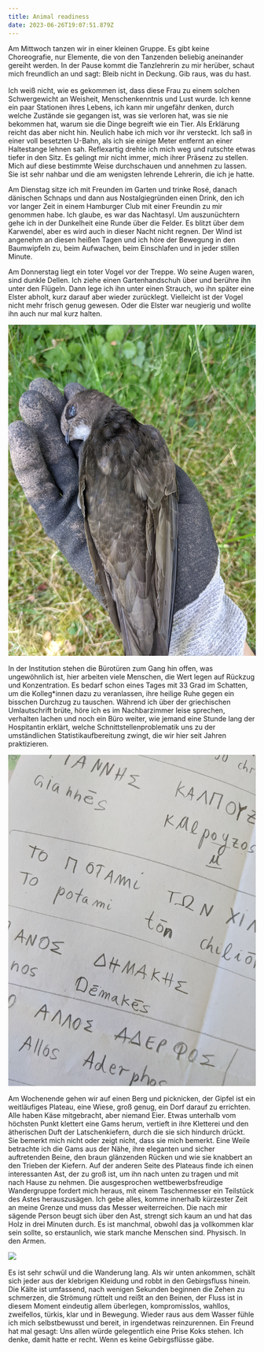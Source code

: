 ```yaml
---
title: Animal readiness
date: 2023-06-26T19:07:51.879Z
---
```

Am Mittwoch tanzen wir in einer kleinen Gruppe. Es gibt keine Choreografie, nur Elemente, die von den Tanzenden beliebig aneinander gereiht werden. In der Pause kommt die Tanzlehrerin zu mir herüber, schaut mich freundlich an und sagt: Bleib nicht in Deckung. Gib raus, was du hast.\
\
Ich weiß nicht, wie es gekommen ist, dass diese Frau zu einem solchen Schwergewicht an Weisheit, Menschenkenntnis und Lust wurde. Ich kenne ein paar Stationen ihres Lebens, ich kann mir ungefähr denken, durch welche Zustände sie gegangen ist, was sie verloren hat, was sie nie bekommen hat, warum sie die Dinge begreift wie ein Tier. Als Erklärung reicht das aber nicht hin. Neulich habe ich mich vor ihr versteckt. Ich saß in einer voll besetzten U-Bahn, als ich sie einige Meter entfernt an einer Haltestange lehnen sah. Reflexartig drehte ich mich weg und rutschte etwas tiefer in den Sitz. Es gelingt mir nicht immer, mich ihrer Präsenz zu stellen. Mich auf diese bestimmte Weise durchschauen und annehmen zu lassen. Sie ist sehr nahbar und die am wenigsten lehrende Lehrerin, die ich je hatte.

Am Dienstag sitze ich mit Freunden im Garten und trinke Rosé, danach dänischen Schnaps und dann aus Nostalgiegründen einen Drink, den ich vor langer Zeit in einem Hamburger Club mit einer Freundin zu mir genommen habe. Ich glaube, es war das Nachtasyl. Um auszunüchtern gehe ich in der Dunkelheit eine Runde über die Felder. Es blitzt über dem Karwendel, aber es wird auch in dieser Nacht nicht regnen. Der Wind ist angenehm an diesen heißen Tagen und ich höre der Bewegung in den Baumwipfeln zu, beim Aufwachen, beim Einschlafen und in jeder stillen Minute.

Am Donnerstag liegt ein toter Vogel vor der Treppe. Wo seine Augen waren, sind dunkle Dellen. Ich ziehe einen Gartenhandschuh über und berühre ihn unter den Flügeln. Dann lege ich ihn unter einen Strauch, wo ihn später eine Elster abholt, kurz darauf aber wieder zurücklegt. Vielleicht ist der Vogel nicht mehr frisch genug gewesen. Oder die Elster war neugierig und wollte ihn auch nur mal kurz halten.

![](/uploads/toter-vogel.jpg)

In der Institution stehen die Bürotüren zum Gang hin offen, was ungewöhnlich ist, hier arbeiten viele Menschen, die Wert legen auf Rückzug und Konzentration. Es bedarf schon eines Tages mit 33 Grad im Schatten, um die Kolleg*innen dazu zu veranlassen, ihre heilige Ruhe gegen ein bisschen Durchzug zu tauschen. Während ich über der griechischen Umlautschrift brüte, höre ich es im Nachbarzimmer leise sprechen, verhalten lachen und noch ein Büro weiter, wie jemand eine Stunde lang der Hospitantin erklärt, welche Schnittstellenproblematik uns zu der umständlichen Statistikaufbereitung zwingt, die wir hier seit Jahren praktizieren.

![](/uploads/transliteration.jpg)

Am Wochenende gehen wir auf einen Berg und picknicken, der Gipfel ist ein weitläufiges Plateau, eine Wiese, groß genug, ein Dorf darauf zu errichten. Alle haben Käse mitgebracht, aber niemand Eier. Etwas unterhalb vom höchsten Punkt klettert eine Gams herum, vertieft in ihre Kletterei und den ätherischen Duft der Latschenkiefern, durch die sie sich hindurch drückt. Sie bemerkt mich nicht oder zeigt nicht, dass sie mich bemerkt. Eine Weile betrachte ich die Gams aus der Nähe, ihre eleganten und sicher auftretenden Beine, den braun glänzenden Rücken und wie sie knabbert an den Trieben der Kiefern. Auf der anderen Seite des Plateaus finde ich einen interessanten Ast, der zu groß ist, um ihn nach unten zu tragen und mit nach Hause zu nehmen. Die ausgesprochen wettbewerbsfreudige Wandergruppe fordert mich heraus, mit einem Taschenmesser ein Teilstück des Astes herauszusägen. Ich gebe alles, komme innerhalb kürzester Zeit an meine Grenze und muss das Messer weiterreichen. Die nach mir sägende Person beugt sich über den Ast, strengt sich kaum an und hat das Holz in drei Minuten durch. Es ist manchmal, obwohl das ja vollkommen klar sein sollte, so erstaunlich, wie stark manche Menschen sind. Physisch. In den Armen.

![](/uploads/sägen.jpg)

Es ist sehr schwül und die Wanderung lang. Als wir unten ankommen, schält sich jeder aus der klebrigen Kleidung und robbt in den Gebirgsfluss hinein. Die Kälte ist umfassend, nach wenigen Sekunden beginnen die Zehen zu schmerzen, die Strömung rüttelt und reißt an den Beinen, der Fluss ist in diesem Moment eindeutig allem überlegen, kompromisslos, wahllos, zweifellos, türkis, klar und in Bewegung. Wieder raus aus dem Wasser fühle ich mich selbstbewusst und bereit, in irgendetwas reinzurennen. Ein Freund hat mal gesagt: Uns allen würde gelegentlich eine Prise Koks stehen. Ich denke, damit hatte er recht. Wenn es keine Gebirgsflüsse gäbe.